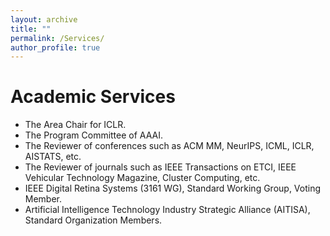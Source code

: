 ```yaml
---
layout: archive
title: ""
permalink: /Services/
author_profile: true
---
```


Academic Services
===
* The Area Chair for ICLR.
* The Program Committee of AAAI.
* The Reviewer of conferences such as ACM MM, NeurIPS, ICML, ICLR, AISTATS, etc.
* The Reviewer of journals such as IEEE Transactions on ETCI, IEEE Vehicular Technology Magazine, Cluster Computing, etc.
* IEEE Digital Retina Systems (3161 WG), Standard Working Group, Voting Member.
* Artificial Intelligence Technology Industry Strategic Alliance (AITISA), Standard Organization Members.



